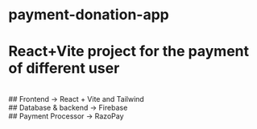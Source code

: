 # payment-donation-app
# React+Vite project for the payment of different user
<br>
## Frontend -> React + Vite and Tailwind
<br>
## Database & backend -> Firebase
<br>
## Payment Processor -> RazoPay
